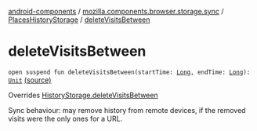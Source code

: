 [android-components](../../index.md) / [mozilla.components.browser.storage.sync](../index.md) / [PlacesHistoryStorage](index.md) / [deleteVisitsBetween](./delete-visits-between.md)

# deleteVisitsBetween

`open suspend fun deleteVisitsBetween(startTime: `[`Long`](https://kotlinlang.org/api/latest/jvm/stdlib/kotlin/-long/index.html)`, endTime: `[`Long`](https://kotlinlang.org/api/latest/jvm/stdlib/kotlin/-long/index.html)`): `[`Unit`](https://kotlinlang.org/api/latest/jvm/stdlib/kotlin/-unit/index.html) [(source)](https://github.com/mozilla-mobile/android-components/blob/master/components/browser/storage-sync/src/main/java/mozilla/components/browser/storage/sync/PlacesHistoryStorage.kt#L146)

Overrides [HistoryStorage.deleteVisitsBetween](../../mozilla.components.concept.storage/-history-storage/delete-visits-between.md)

Sync behaviour: may remove history from remote devices, if the removed visits were the only
ones for a URL.

